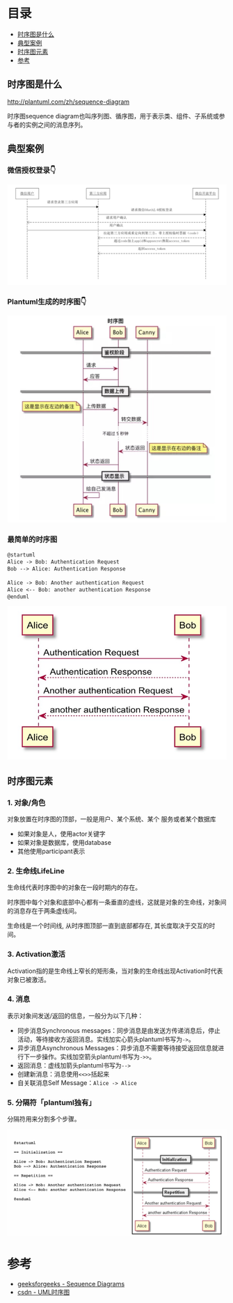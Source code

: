 # 目录

- [时序图是什么](#时序图是什么)
- [典型案例](#典型案例)
- [时序图元素](#时序图元素)
- [参考](#参考)

## 时序图是什么

http://plantuml.com/zh/sequence-diagram

时序图sequence diagram也叫序列图、循序图，用于表示类、组件、子系统或参与者的实例之间的消息序列。

## 典型案例

### 微信授权登录👇

![](/imgs/pu-sequence.jpg)

### Plantuml生成的时序图👇

![](/imgs/pu-sequence2.jpg)

### 最简单的时序图

```text
@startuml
Alice -> Bob: Authentication Request
Bob --> Alice: Authentication Response

Alice -> Bob: Another authentication Request
Alice <-- Bob: another authentication Response
@enduml
```

![](/imgs/pu1.jpg)

## 时序图元素

### 1. 对象/角色

对象放置在时序图的顶部，一般是用户、某个系统、某个 服务或者某个数据库

- 如果对象是人，使用actor关键字
- 如果对象是数据库，使用database
- 其他使用participant表示

### 2. 生命线LifeLine

生命线代表时序图中的对象在一段时期内的存在。

时序图中每个对象和底部中心都有一条垂直的虚线，这就是对象的生命线，对象间的消息存在于两条虚线间。

生命线是一个时间线, 从时序图顶部一直到底部都存在, 其长度取决于交互的时间。

### 3. Activation激活

Activation指的是生命线上窄长的矩形条，当对象的生命线出现Activation时代表对象已被激活。

### 4. 消息

表示对象间发送/返回的信息，一般分为以下几种：

- 同步消息Synchronous messages：同步消息是由发送方传递消息后，停止活动，等待接收方返回消息。实线加实心箭头plantuml书写为`->`。
- 异步消息Asynchronous Messages：异步消息不需要等待接受返回信息就进行下一步操作。实线加空箭头plantuml书写为`->>`。
- 返回消息：虚线加箭头plantuml书写为`-->`
- 创建新消息：消息使用`<<>>`括起来
- 自关联消息Self Message：`Alice -> Alice`

### 5. 分隔符「plantuml独有」

分隔符用来分割多个步骤。

![](/imgs/pu-sequence3.jpg)

# 参考

- [geeksforgeeks - Sequence Diagrams](https://www.geeksforgeeks.org/unified-modeling-language-uml-sequence-diagrams/)
- [csdn - UML时序图](https://blog.csdn.net/fly_zxy/article/details/80911942)